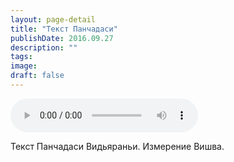 ```yaml
---
layout: page-detail
title: "Текст Панчадаси"
publishDate: 2016.09.27
description: ""
tags:
image:
draft: false
---
```


<audio title="2016.09.27 - Текст Панчадаси.mp3" src="/upload/iblock/fbe/fbe2407494cb58ca620c96ffc45e2066.mp3" controls=""></audio>

 Текст Панчадаси Видьяраньи. Измерение Вишва. 

  
